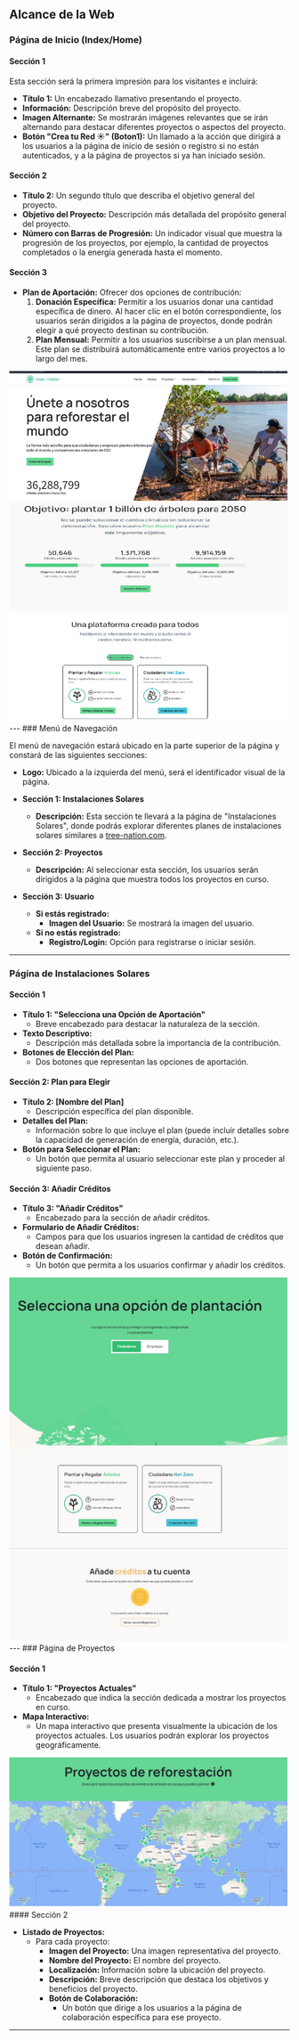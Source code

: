## Alcance de la Web

### Página de Inicio (Index/Home)

#### Sección 1

Esta sección será la primera impresión para los visitantes e incluirá:

- **Título 1:** Un encabezado llamativo presentando el proyecto.
- **Información:** Descripción breve del propósito del proyecto.
- **Imagen Alternante:** Se mostrarán imágenes relevantes que se irán alternando para destacar diferentes proyectos o aspectos del proyecto.
- **Botón "Crea tu Red ☀" (Boton1):** Un llamado a la acción que dirigirá a los usuarios a la página de inicio de sesión o registro si no están autenticados, y a la página de proyectos si ya han iniciado sesión.

#### Sección 2

- **Título 2:** Un segundo título que describa el objetivo general del proyecto.
- **Objetivo del Proyecto:** Descripción más detallada del propósito general del proyecto.
- **Número con Barras de Progresión:** Un indicador visual que muestra la progresión de los proyectos, por ejemplo, la cantidad de proyectos completados o la energía generada hasta el momento.

#### Sección 3

- **Plan de Aportación:** Ofrecer dos opciones de contribución:
  1. **Donación Específica:** Permitir a los usuarios donar una cantidad específica de dinero. Al hacer clic en el botón correspondiente, los usuarios serán dirigidos a la página de proyectos, donde podrán elegir a qué proyecto destinan su contribución.
  2. **Plan Mensual:** Permitir a los usuarios suscribirse a un plan mensual. Este plan se distribuirá automáticamente entre varios proyectos a lo largo del mes.


<img src="/imgAlcance/home.png" alt="Home" width="500">
---
### Menú de Navegación

El menú de navegación estará ubicado en la parte superior de la página y constará de las siguientes secciones:

- **Logo:** Ubicado a la izquierda del menú, será el identificador visual de la página.

- **Sección 1: Instalaciones Solares**
  - **Descripción:** Esta sección te llevará a la página de "Instalaciones Solares", donde podrás explorar diferentes planes de instalaciones solares similares a [tree-nation.com](https://tree-nation.com/es/plantar-arboles-ciudadanos).

- **Sección 2: Proyectos**
  - **Descripción:** Al seleccionar esta sección, los usuarios serán dirigidos a la página que muestra todos los proyectos en curso.

- **Sección 3: Usuario**
  - **Si estás registrado:**
    - **Imagen del Usuario:** Se mostrará la imagen del usuario.
  - **Si no estás registrado:**
    - **Registro/Login:** Opción para registrarse o iniciar sesión.

---
### Página de Instalaciones Solares

#### Sección 1

- **Título 1: "Selecciona una Opción de Aportación"**
  - Breve encabezado para destacar la naturaleza de la sección.
- **Texto Descriptivo:**
  - Descripción más detallada sobre la importancia de la contribución.
- **Botones de Elección del Plan:**
  - Dos botones que representan las opciones de aportación.

#### Sección 2: Plan para Elegir

- **Título 2: [Nombre del Plan]**
  - Descripción específica del plan disponible.
- **Detalles del Plan:**
  - Información sobre lo que incluye el plan (puede incluir detalles sobre la capacidad de generación de energía, duración, etc.).
- **Botón para Seleccionar el Plan:**
  - Un botón que permita al usuario seleccionar este plan y proceder al siguiente paso.

#### Sección 3: Añadir Créditos

- **Título 3: "Añadir Créditos"**
  - Encabezado para la sección de añadir créditos.
- **Formulario de Añadir Créditos:**
  - Campos para que los usuarios ingresen la cantidad de créditos que desean añadir.
- **Botón de Confirmación:**
  - Un botón que permita a los usuarios confirmar y añadir los créditos.
<img src="/imgAlcance/solar.JPG" alt="solar" width="500">
---
### Página de Proyectos

#### Sección 1

- **Título 1: "Proyectos Actuales"**
  - Encabezado que indica la sección dedicada a mostrar los proyectos en curso.
- **Mapa Interactivo:**
  - Un mapa interactivo que presenta visualmente la ubicación de los proyectos actuales. Los usuarios podrán explorar los proyectos geográficamente.
 <img src="/imgAlcance/mapa.JPG" alt="Mapa de Proyectos" width="500">
#### Sección 2

- **Listado de Proyectos:**
  - Para cada proyecto:
    - **Imagen del Proyecto:** Una imagen representativa del proyecto.
    - **Nombre del Proyecto:** El nombre del proyecto.
    - **Localización:** Información sobre la ubicación del proyecto.
    - **Descripción:** Breve descripción que destaca los objetivos y beneficios del proyecto.
    - **Botón de Colaboración:**
      - Un botón que dirige a los usuarios a la página de colaboración específica para ese proyecto.

---
